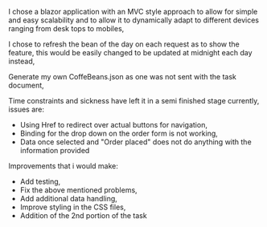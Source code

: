I chose a blazor application with an MVC style approach to allow for simple and easy scalability and to allow it 
to dynamically adapt to different devices ranging from desk tops to mobiles,

I chose to refresh the bean of the day on each request as to show the feature, this would be easily changed to be 
updated at midnight each day instead,

Generate my own CoffeBeans.json as one was not sent with the task document,

Time constraints and sickness have left it in a semi finished stage currently, issues are:
- Using Href to redirect over actual buttons for navigation,
- Binding for the drop down on the order form is not working,
- Data once selected and "Order placed" does not do anything with the information provided

Improvements that i would make:
- Add testing,
- Fix the above mentioned problems,
- Add additional data handling,
- Improve styling in the CSS files,
- Addition of the 2nd portion of the task
